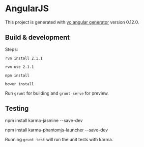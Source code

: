 # AngularJS

This project is generated with [yo angular generator](https://github.com/yeoman/generator-angular)
version 0.12.0.

## Build & development

Steps:

``rvm install 2.1.1``

``rvm use 2.1.1``

``npm install``

``bower install``

Run `grunt` for building and `grunt serve` for preview.

## Testing

npm install karma-jasmine --save-dev

npm install karma-phantomjs-launcher --save-dev

Running `grunt test` will run the unit tests with karma.
